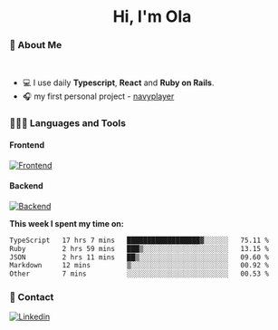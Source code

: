 <h1 align="center">Hi, I'm Ola</h1>

### 💅 About Me

<br/>

- 💻 I use daily **Typescript**, **React** and **Ruby on Rails**.
- 🎧 my first personal project - [navyplayer](https://navyplayer.netlify.app/)

### 👩🏻‍💻 Languages and Tools

#### Frontend

[![Frontend](https://skillicons.dev/icons?i=react,nextjs,ts,js,html,css,scss,tailwind)](https://skillicons.dev)

#### Backend
[![Backend](https://skillicons.dev/icons?i=nodejs,express,nestjs,rails,graphql)](https://skillicons.dev)

**This week I spent my time on:**

<!--START_SECTION:waka-->

```txt
TypeScript   17 hrs 7 mins   ██████████████████▓░░░░░░   75.11 %
Ruby         2 hrs 59 mins   ███▒░░░░░░░░░░░░░░░░░░░░░   13.15 %
JSON         2 hrs 11 mins   ██▒░░░░░░░░░░░░░░░░░░░░░░   09.60 %
Markdown     12 mins         ▒░░░░░░░░░░░░░░░░░░░░░░░░   00.92 %
Other        7 mins          ░░░░░░░░░░░░░░░░░░░░░░░░░   00.53 %
```

<!--END_SECTION:waka-->

### 📨 Contact
  
[![Linkedin](https://skillicons.dev/icons?i=linkedin)](https://linkedin.com/in/aleksandra-kamińska)
